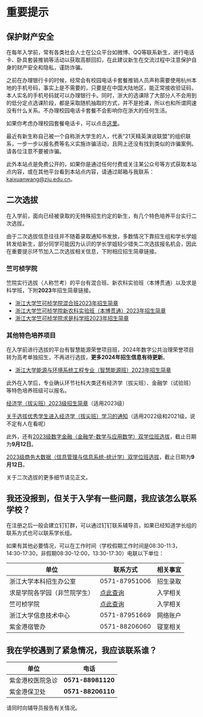 <!-- 这是用来作为特别提示的信息，文件名称不动，但标题可以改动。 -->

# 重要提示

## 保护财产安全

在每年入学前，常有各类社会人士在公众平台如微博、QQ等联系新生，进行电话卡、卧具套装推销等活动以获取高额回扣，在此建议新生在交流过程中注意保护自身的财产安全和隐私，谨防诈骗。

之前在办理银行卡的时候，经常会有校园电话卡套餐推销人员声称需要使用杭州本地的手机号码，事实上是不需要的，只要是在中国大陆地区，能正常接收验证码，本人实名的手机号码就可以办理银行卡。同时，浙大的选课除了大部分人不会用到的低分定点选课阶段，都是采取随机抽取的方式，并不是抢课，所以也和所谓网速没有什么关系。不办理校园电话卡套餐不会影响你在浙大的任何生活。

如果你考虑办理校园套餐电话卡，可以点击[这里](./registration/cellphone-plans.md)。

最近有新生称自己被一个自称浙大学生的人，代表“21天精英演说联盟”的组织联系，一步一步以报名费等名义实施诈骗活动，且网上还没有找到类似的诈骗案例。请各位注意不要被诈骗。

此外本站点是免费公开的，如果你是通过任何付费或关注某公众号等方式获取本站点内容，或在其他平台看到本站点内容，请通过邮箱与我联系：[kaixuanwang@zju.edu.cn](mailto:kaixuanwang@zju.edu.cn)。

## 二次选拔

在入学前，面向已经被录取的无特殊招生约定的新生，有几个特色培养平台实行二次选拔。

由于二次选拔信息往往并不随着录取通知书发放，多数情况下靠招生组和学长学姐转发给新生，部分同学可能因为认识的学长学姐较少错失二次选拔报名机会，因此在重要提示环节加入二次选拔相关信息，下附相应招生简章链接。

### 竺可桢学院

竺院实行选拔（人称竺考）的平台有混合班、新农科实验班（本博贯通）以及求是科学班，下附**2023**年招生简章链接。

- [浙江大学竺可桢学院混合班2023年招生简章](https://mp.weixin.qq.com/s/c94zTTk9-qhte9uAqjeWpw)
- [浙江大学竺可桢学院新农科实验班（本博贯通）2023年招生简章](https://mp.weixin.qq.com/s/2x6v2yMEvz-6cUpCnHvgSQ)
- [浙江大学竺可桢学院求是科学班2023年招生简章](https://mp.weixin.qq.com/s/H_YmqMySKHf59aX9xzsKzw)

### 其他特色培养项目

在入学前进行选拔的平台有智慧能源荣誉项目班，2024年数字公共治理荣誉项目转为高考单独招生，不再进行选拔，**更多2024年招生信息有待更新**。

- [浙江大学能源与环境系统工程专业（智慧能源班）2023年招生简章](http://www.doe.zju.edu.cn/2023/0731/c74388a2786957/page.htm)

此外在入学后，专业确认环节社科大类还有经济学（拔尖班）、金融学（试验班）等特色培养班级可以报名。

[经济学（拔尖班）2023级招生简章](https://mp.weixin.qq.com/s/BzuUs9p_GLBf7QUsMgkYrg)（适用2023级）

[关于选拔优秀学生进入经济学（拔尖班）学习的通知](https://mp.weixin.qq.com/s/cYvM0CsRqvvOMBXpwqZ9jg)（适用2022级和2021级，说不定有人在看呢）

此外，还有[2023级数字金融（金融学-数学与应用数学）双学位班选拔](https://mp.weixin.qq.com/s/VTb405Ev8cZEaom7_Ne1WA)，截止日期为**9月12日**。

[2023级商务大数据（信息管理与信息系统-统计学）双学位班选拔](http://www.som.zju.edu.cn/2023/0828/c63501a2794816/page.htm)，截止日期为**9月12日**。

关于二次选拔的更多细节请见正文。

## 我还没报到，但关于入学有一些问题，我应该怎么联系学校？

在注册之后一般会建立钉钉群，可以通过钉钉联系辅导员，如果已经知道学长组的联系方式也可以联系学长组。

如果有其他必要情况，可以在工作时间（学校假期工作时间是08:30-11:3，14:30-17:30，非假期08:30-12:00，13:30-17:30）电联以下单位：

| 单位                         | 联系方式                                       | 相关事宜 |
| ---------------------------- | ---------------------------------------------- | -------- |
| 浙江大学本科招生办公室       | 0571-87951006                                  | 招生录取 |
| 求是学院各学园（非竺院学生） | [点此查询](http://qsxy.zju.edu.cn/30803/list.htm) | 入学相关 |
| 竺可桢学院                   | [点此查询](http://ckc.zju.edu.cn/34921/list.htm)  | 入学相关 |
| 浙江大学信息技术中心         | 0571-87951669                                  | 网络账户 |
| 紫金港宿管办                 | 0571-88206060                                  | 寝室相关 |

## 我在学校遇到了紧急情况，我应该联系谁？

| 单位             | 电话                    |
| ---------------- | ----------------------- |
| 紫金港校医院急诊 | **0571-88981120** |
| 紫金港保卫处     | **0571-88206110** |

请同时向辅导员报告有关情况。
